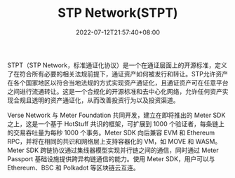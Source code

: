 ﻿---
weight: 
title: "STP Network(STPT)"
description: "STPT（STP Network，标准通证化协议）是一个在通证层面上的开源标准，定义了在符合所有必要的相关法规前提下，通证资产如何被发行和转让"
date: 2022-07-12T21:57:40+08:00
lastmod: 2022-07-12T16:45:40+08:00
draft: false
authors: ["浮尘"]
featuredImage: "stp-networkstpt.webp"
link: "https://stp.network"
tags: ["数字代币","STP Network(STPT)"]
categories: ["navigation"]
navigation: ["数字代币"]
lightgallery: true
toc: true
pinned: false
recommend: false
recommend1: false
---
STPT（STP Network，标准通证化协议）是一个在通证层面上的开源标准，定义了在符合所有必要的相关法规前提下，通证资产如何被发行和转让。STP允许资产在各个国家地区以符合当地法规的方式实现资产通证化，且通证资产可在任意平台之间进行流通转让。这是一个合规化的开源标准和去中心化网络，允许任何资产实现合规且透明的资产通证化，从而改善投资行为以及投资渠道。

Verse Network 与 Meter Foundation 共同开发，建立在即将推出的 Meter SDK 之上，这是一个基于 HotStuff 共识的框架，可扩展到 1000 个验证者，每条链上的交易吞吐量为每秒 1000 个事务。Meter SDK 向后兼容 EVM 和 Ethereum RPC，并将在相同的共识和网络层上支持容器化的 VM，如 MOVE 和 WASM。Meter SDK 跨链协议通过集线器模型实现并行链之间的通信，同时通过 Meter Passport 基础设施提供跨异构链通信的能力。使用 Meter SDK，用户可以与 Ethereum、BSC 和 Polkadot 等区块链云互连。